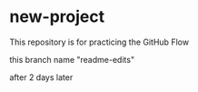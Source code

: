 # new-project
This repository is for practicing the GitHub Flow

this branch name "readme-edits"

after 2 days later
